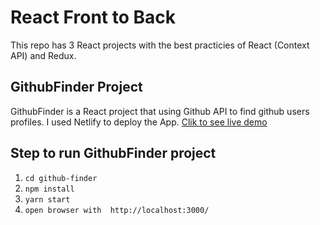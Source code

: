 # React Front to Back

This repo has 3 React projects with the best practicies of React (Context API) and Redux.

## GithubFinder Project

GithubFinder is a React project that using Github API to find github users profiles. I used Netlify to deploy the App.
[Clik to see live demo](https://artprofi-githubfinder.netlify.com/)

## Step to run GithubFinder project

1. `cd github-finder`
2. `npm install`
3. `yarn start`
4. `open browser with  http://localhost:3000/`
